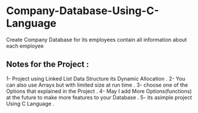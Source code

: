 # Company-Database-Using-C-Language
Create Company Database for its employees contain all information about each employee   
## Notes for the Project :
1- Project using Linked List Data Structure its Dynamic Allocation .
2- You can also use Arrays but with limited size at run time .
3- choose one of the Options that explained in the Project .
4- May I add More Options(functions) at the future to make more features to your Database .
5- its asimple project Using C Language . 

